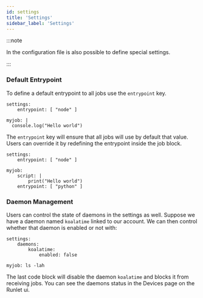 ```yaml
---
id: settings
title: 'Settings'
sidebar_label: 'Settings'
---
```


:::note

In the configuration file is also possible to define special settings.

:::

### Default Entrypoint

To define a default entrypoint to all jobs use the `entrypoint` key.

```shell
settings:
    entrypoint: [ "node" ]

myjob: |
  console.log("Hello world")
```

The `entrypoint` key will ensure that all jobs will use by default that value. Users can override it by redefining the entrypoint inside the job block.

```shell
settings:
    entrypoint: [ "node" ]

myjob:
    script: |
        print("Hello world")
    entrypoint: [ "python" ]
```

### Daemon Management

Users can control the state of daemons in the settings as well. Suppose we have a daemon named `koalatime` linked to our account. We can then control whether that daemon is enabled or not with:

```shell
settings:
    daemons:
        koalatime:
            enabled: false

myjob: ls -lah
```

The last code block will disable the daemon `koalatime` and blocks it from receiving jobs. You can see the daemons status in the Devices page on the Runlet ui.
